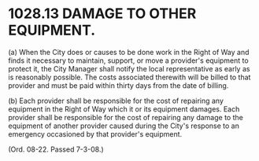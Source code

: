 1028.13 DAMAGE TO OTHER EQUIPMENT.
==================================

​(a) When the City does or causes to be done work in the Right of Way
and finds it necessary to maintain, support, or move a provider's
equipment to protect it, the City Manager shall notify the local
representative as early as is reasonably possible. The costs associated
therewith will be billed to that provider and must be paid within thirty
days from the date of billing.

​(b) Each provider shall be responsible for the cost of repairing any
equipment in the Right of Way which it or its equipment damages. Each
provider shall be responsible for the cost of repairing any damage to
the equipment of another provider caused during the City's response to
an emergency occasioned by that provider's equipment.

(Ord. 08-22. Passed 7-3-08.)
